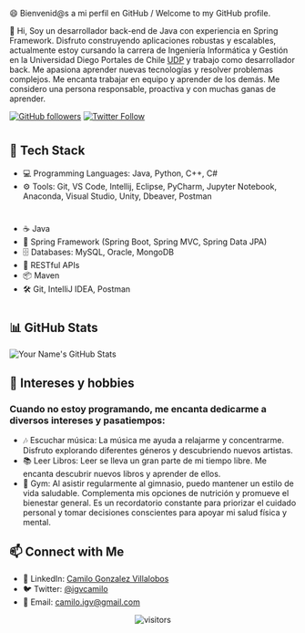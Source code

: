 <!-- Your Introduction -->
😄 Bienvenid@s a mi perfil en GitHub / Welcome to my GitHub profile.

👋 Hi, Soy un desarrollador back-end de Java con experiencia en Spring Framework. Disfruto construyendo aplicaciones robustas y escalables, actualmente estoy cursando la carrera de Ingeniería Informática y Gestión en la Universidad Diego Portales de Chile [UDP](https://www.udp.cl/) y trabajo como desarrollador back. Me apasiona aprender nuevas tecnologías y resolver problemas complejos. Me encanta trabajar en equipo y aprender de los demás. Me considero una persona responsable, proactiva y con muchas ganas de aprender.

<!-- Badges -->
[![GitHub followers](https://img.shields.io/github/followers/camilitwo?style=social)](https://github.com/camilitwo)
[![Twitter Follow](https://img.shields.io/twitter/follow/igvcamilo?style=social)](https://img.shields.io/twitter/follow/igvcamilo?style=social)
#

<!-- Tech Stack -->
## 🚀 Tech Stack

- 💻 Programming Languages: Java, Python, C++, C#
- ⚙️ Tools: Git, VS Code, Intellij, Eclipse, PyCharm, Jupyter Notebook, Anaconda, Visual Studio, Unity, Dbeaver, Postman
#
- ☕️ Java
- 🌱 Spring Framework (Spring Boot, Spring MVC, Spring Data JPA)
- 🗄️ Databases: MySQL, Oracle, MongoDB
- 📡 RESTful APIs
- 📦 Maven
- 🛠️ Git, IntelliJ IDEA, Postman
#

<!-- GitHub Stats -->
## 📊 GitHub Stats

![Your Name's GitHub Stats](https://github-readme-stats.vercel.app/api?username=camilitwo&show_icons=true&theme=radical)


<!-- Interests -->
## 💖 Intereses y hobbies

### Cuando no estoy programando, me encanta dedicarme a diversos intereses y pasatiempos:

- 🎶 Escuchar música: La música me ayuda a relajarme y concentrarme. Disfruto explorando diferentes géneros y descubriendo nuevos artistas.
- 📚 Leer Libros: Leer se lleva un gran parte de mi tiempo libre. Me encanta descubrir nuevos libros y aprender de ellos.
- 💪 Gym: Al asistir regularmente al gimnasio, puedo mantener un estilo de vida saludable. Complementa mis opciones de nutrición y promueve el bienestar general. Es un recordatorio constante para priorizar el cuidado personal y tomar decisiones conscientes para apoyar mi salud física y mental.


<!-- Connect with Me -->
## 📫 Connect with Me

<!--- 🌐 Portfolio: [your-website.com](https://your-website.com)-->
- 💼 LinkedIn: [Camilo Gonzalez Villalobos](https://www.linkedin.com/in/camilo-gonzalez-villalobos-2ba062a4/)
- 🐦 Twitter: [@igvcamilo](https://twitter.com/igvcamilo)
- 📧 Email: camilo.igv@gmail.com

<!-- Footer -->
<p align="center">
  <img src="https://visitor-badge.laobi.icu/badge?page_id=camilitwo.camilitwo" alt="visitors">
</p>

